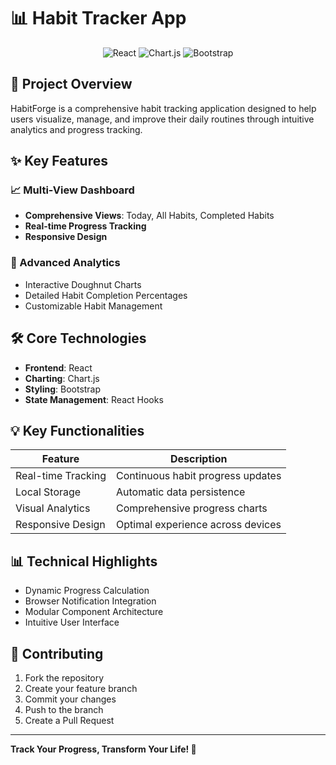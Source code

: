 # 📊 Habit Tracker App

<div align="center">
  <img src="https://img.shields.io/badge/React-61DAFB?logo=react&logoColor=black&style=for-the-badge" alt="React">
  <img src="https://img.shields.io/badge/Chart.js-FF6384?logo=chart.js&logoColor=white&style=for-the-badge" alt="Chart.js">
  <img src="https://img.shields.io/badge/Bootstrap-7952B3?logo=bootstrap&logoColor=white&style=for-the-badge" alt="Bootstrap">
</div>

## 🌟 Project Overview

HabitForge is a comprehensive habit tracking application designed to help users visualize, manage, and improve their daily routines through intuitive analytics and progress tracking.

## ✨ Key Features

### 📈 Multi-View Dashboard
- **Comprehensive Views**: Today, All Habits, Completed Habits
- **Real-time Progress Tracking**
- **Responsive Design**

### 🎯 Advanced Analytics
- Interactive Doughnut Charts
- Detailed Habit Completion Percentages
- Customizable Habit Management


## 🛠️ Core Technologies

- **Frontend**: React
- **Charting**: Chart.js
- **Styling**: Bootstrap
- **State Management**: React Hooks

## 💡 Key Functionalities

| Feature | Description |
|---------|-------------|
| Real-time Tracking | Continuous habit progress updates |
| Local Storage | Automatic data persistence |
| Visual Analytics | Comprehensive progress charts |
| Responsive Design | Optimal experience across devices |

## 📊 Technical Highlights

- Dynamic Progress Calculation
- Browser Notification Integration
- Modular Component Architecture
- Intuitive User Interface



## 🤝 Contributing

1. Fork the repository
2. Create your feature branch
3. Commit your changes
4. Push to the branch
5. Create a Pull Request


---

**Track Your Progress, Transform Your Life! 🚀**
